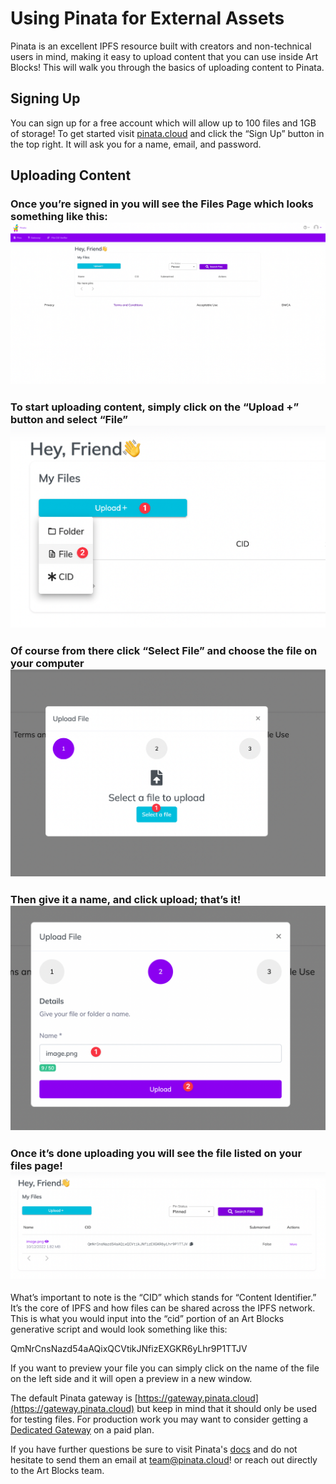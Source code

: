 # Using Pinata for External Assets

Pinata is an excellent IPFS resource built with creators and non-technical users in mind, making it easy to upload content that you can use inside Art Blocks! This will walk you through the basics of uploading content to Pinata. 

## Signing Up

You can sign up for a free account which will allow up to 100 files and 1GB of storage! To get started visit [pinata.cloud](pinata.cloud) and click the “Sign Up” button in the top right. It will ask you for a name, email, and password. 

## Uploading Content
### Once you’re signed in you will see the Files Page which looks something like this: ![](/static/Pinata%20setup%201.png)


### To start uploading content, simply click on the “Upload +” button and select “File” ![](/static/Pinata%20setup%202.png)


### Of course from there click “Select File” and choose the file on your computer ![](/static/Pinata%20setup%203.png)


### Then give it a name, and click upload; that’s it! ![](/static/Pinata%20setup%204.png)


### Once it’s done uploading you will see the file listed on your files page! ![](/static/Pinata%20setup%205.png)

What’s important to note is the “CID” which stands for “Content Identifier.” It’s the core of IPFS and how files can be shared across the IPFS network. This is what you would input into the “cid” portion of an Art Blocks generative script and would look something like this: 

QmNrCnsNazd54aAQixQCVtikJNfizEXGKR6yLhr9P1TTJV

If you want to preview your file you can simply click on the name of the file on the left side and it will open a preview in a new window.

The default Pinata gateway is [https://gateway.pinata.cloud](https://gateway.pinata.cloud) but keep in mind that it should only be used for testing files. For production work you may want to consider getting a [Dedicated Gateway](https://www.pinata.cloud/blog/the-power-of-dedicated-gateways) on a paid plan. 

If you have further questions be sure to visit Pinata's [docs](https://docs.pinata.cloud) and do not hesitate to send them an email at [team@pinata.cloud](team@pinata.cloud)! or reach out directly to the Art Blocks team. 
